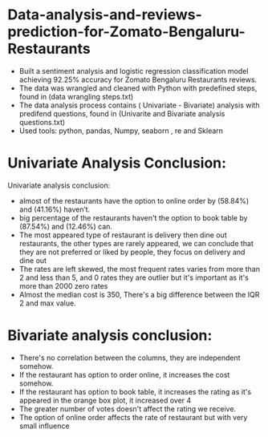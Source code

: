 # Data-analysis-and-reviews-prediction-for-Zomato-Bengaluru-Restaurants
- Built a sentiment analysis and logistic regression classification model achieving 92.25% accuracy for Zomato Bengaluru Restaurants reviews.
- The data was wrangled and cleaned with Python with predefined steps, found in (data wrangling steps.txt)
- The data analysis process contains ( Univariate - Bivariate) analysis with predifend questions, found in (Univarite and Bivariate analysis questions.txt)
- Used tools: python, pandas, Numpy, seaborn , re and Sklearn

# Univariate Analysis Conclusion:

Univariate analysis conclusion:
- almost of the restaurants have the option to online order by (58.84%) and (41.16%) haven’t.
- big percentage of the restaurants haven't the option to book table by (87.54%) and (12.46%) can.
- The most appeared type of restaurant is delivery then dine out restaurants, the other types are rarely appeared, we can conclude that they are not preferred or liked by people, they focus on delivery and dine out
- The rates are left skewed, the most frequent rates varies from more than 2 and less than 5, and 0 rates they are outlier but it's important as it's more than 2000 zero rates
- Almost the median cost is 350, There's a big difference between the IQR 2 and max value.
  
# Bivariate analysis conclusion:
- There's no correlation between the columns, they are independent somehow.
- If the restaurant has option to order online, it increases the cost somehow.
- If the restaurant has option to book table, it increases the rating as it's appeared in the orange box plot, it increased over 4
- The greater number of votes doesn't affect the rating we receive.
- The option of online order affects the rate of restaurant but with very small influence
